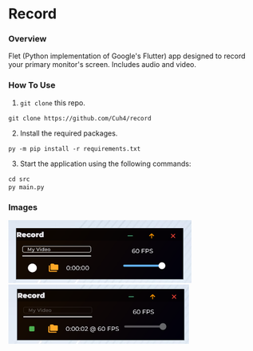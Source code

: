 # Record

### **Overview**
Flet (Python implementation of Google's Flutter) app designed to record your primary monitor's screen. Includes audio and video.

### **How To Use**
1) `git clone` this repo.
```
git clone https://github.com/Cuh4/record
```

2) Install the required packages.
```
py -m pip install -r requirements.txt
```

3) Start the application using the following commands:
```
cd src
py main.py
```

### **Images**
![Idle UI](imgs/idle.png)
![Recording UI](imgs/recording.png)